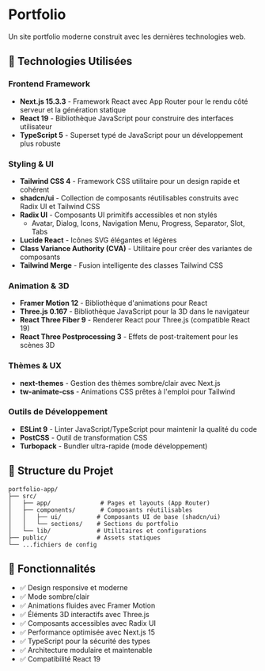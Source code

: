# Portfolio

Un site portfolio moderne construit avec les dernières technologies web.

## 🚀 Technologies Utilisées

### Frontend Framework
- **Next.js 15.3.3** - Framework React avec App Router pour le rendu côté serveur et la génération statique
- **React 19** - Bibliothèque JavaScript pour construire des interfaces utilisateur
- **TypeScript 5** - Superset typé de JavaScript pour un développement plus robuste

### Styling & UI
- **Tailwind CSS 4** - Framework CSS utilitaire pour un design rapide et cohérent
- **shadcn/ui** - Collection de composants réutilisables construits avec Radix UI et Tailwind CSS
- **Radix UI** - Composants UI primitifs accessibles et non stylés
  - Avatar, Dialog, Icons, Navigation Menu, Progress, Separator, Slot, Tabs
- **Lucide React** - Icônes SVG élégantes et légères
- **Class Variance Authority (CVA)** - Utilitaire pour créer des variantes de composants
- **Tailwind Merge** - Fusion intelligente des classes Tailwind CSS

### Animation & 3D
- **Framer Motion 12** - Bibliothèque d'animations pour React
- **Three.js 0.167** - Bibliothèque JavaScript pour la 3D dans le navigateur
- **React Three Fiber 9** - Renderer React pour Three.js (compatible React 19)
- **React Three Postprocessing 3** - Effets de post-traitement pour les scènes 3D

### Thèmes & UX
- **next-themes** - Gestion des thèmes sombre/clair avec Next.js
- **tw-animate-css** - Animations CSS prêtes à l'emploi pour Tailwind

### Outils de Développement
- **ESLint 9** - Linter JavaScript/TypeScript pour maintenir la qualité du code
- **PostCSS** - Outil de transformation CSS
- **Turbopack** - Bundler ultra-rapide (mode développement)


## 📁 Structure du Projet

```
portfolio-app/
├── src/
│   ├── app/              # Pages et layouts (App Router)
│   ├── components/       # Composants réutilisables
│   │   ├── ui/          # Composants UI de base (shadcn/ui)
│   │   └── sections/    # Sections du portfolio
│   └── lib/             # Utilitaires et configurations
├── public/              # Assets statiques
└── ...fichiers de config
```

## 🎨 Fonctionnalités

- ✅ Design responsive et moderne
- ✅ Mode sombre/clair
- ✅ Animations fluides avec Framer Motion
- ✅ Éléments 3D interactifs avec Three.js
- ✅ Composants accessibles avec Radix UI
- ✅ Performance optimisée avec Next.js 15
- ✅ TypeScript pour la sécurité des types
- ✅ Architecture modulaire et maintenable
- ✅ Compatibilité React 19
